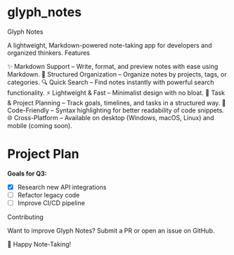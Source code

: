 # glyph_notes

Glyph Notes

A lightweight, Markdown-powered note-taking app for developers and organized thinkers.
Features

✨ Markdown Support – Write, format, and preview notes with ease using Markdown.
📂 Structured Organization – Organize notes by projects, tags, or categories.
🔍 Quick Search – Find notes instantly with powerful search functionality.
⚡ Lightweight & Fast – Minimalist design with no bloat.
📅 Task & Project Planning – Track goals, timelines, and tasks in a structured way.
🔗 Code-Friendly – Syntax highlighting for better readability of code snippets.
🌐 Cross-Platform – Available on desktop (Windows, macOS, Linux) and mobile (coming soon).

<!-- Getting Started
Installation

    Download the latest release for your OS from Glyph Notes Releases.

    Install and launch the app.

    Start taking notes!

Basic Usage

    Create a new note: Ctrl/Cmd + N

    Toggle Markdown preview: Ctrl/Cmd + P

    Search notes: Ctrl/Cmd + F

    Organize with folders/tags: Right-click in the sidebar.

Example Note (Markdown)
markdown
Copy -->


# Project Plan  

**Goals for Q3:**  
- [x] Research new API integrations  
- [ ] Refactor legacy code  
- [ ] Improve CI/CD pipeline  
<!-- 
## Timeline  
1. Planning – 1 week  
2. Development – 3 weeks  
3. Testing – 1 week  

Why Glyph Notes?

    For Developers – Built with code snippets, CLI commands, and technical workflows in mind.

    For Project Managers – Keep meeting notes, timelines, and tasks in one place.

    For Everyone – Simple enough for daily journaling, powerful enough for project docs.

Roadmap

    v1.1 – Cloud sync (Git, Dropbox, or custom backend).

    v1.2 – Mobile apps (iOS & Android).

    v1.3 – Plugin system for extended functionality. -->

Contributing

Want to improve Glyph Notes? Submit a PR or open an issue on GitHub.

🚀 Happy Note-Taking!

